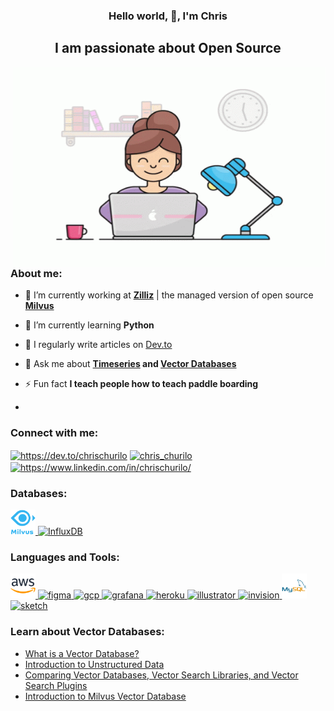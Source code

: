<h3 align="center">Hello world, 👋, I'm Chris</h3>
<h2 align="center">I am passionate about Open Source</h2>

<img align="right" alt="Programming Gif" src="https://github.com/ChrisChurilo/ChrisChurilo/blob/main/programming.gif" width="500" height="320" />

<h3 align="left">About me:</h3>

- 🔭 I’m currently working at **[Zilliz](https://zilliz.com/)** | the managed version of open source **[Milvus](https://github.com/milvus-io/milvus)**

- 🌱 I’m currently learning **Python**

- 📝 I regularly write articles on [Dev.to](https://dev.to/chrischurilo)

- 💬 Ask me about **[Timeseries](https://www.influxdata.com/) and [Vector Databases](https://milvus.io/)**

- ⚡ Fun fact **I teach people how to teach paddle boarding**
- 
<h3 align="left">Connect with me:</h3>
<p align="left">
<a href="https://dev.to/https://dev.to/chrischurilo" target="blank"><img align="center" src="https://raw.githubusercontent.com/rahuldkjain/github-profile-readme-generator/master/src/images/icons/Social/devto.svg" alt="https://dev.to/chrischurilo" height="30" width="40" /></a>
<a href="https://twitter.com/chris_churilo" target="blank"><img align="center" src="https://raw.githubusercontent.com/rahuldkjain/github-profile-readme-generator/master/src/images/icons/Social/twitter.svg" alt="chris_churilo" height="30" width="40" /></a>
<a href="https://linkedin.com/in/https://www.linkedin.com/in/chrischurilo/" target="blank"><img align="center" src="https://raw.githubusercontent.com/rahuldkjain/github-profile-readme-generator/master/src/images/icons/Social/linked-in-alt.svg" alt="https://www.linkedin.com/in/chrischurilo/" height="30" width="40" /></a>
</p>

<h3 align="left">Databases:</h3>
<p align="left"> 

<a href="https://milvus.io/" target="blank" rel="noreferrer"> <img src="https://github.com/milvus-io/artwork/blob/master/stacked/color/milvus-stacked-color.svg" alt="Milvus" width="40" height="40"/> </a>
<a href="https://influxdata.com/" target="blank" rel="noreferrer"> <img src="[https://github.com/milvus-io/artwork/blob/master/stacked/color/milvus-stacked-color.svg](https://avatars.githubusercontent.com/u/5713248?s=200&v=4)" alt="InfluxDB" width="40" height="40"/> </a>

 </p>

<h3 align="left">Languages and Tools:</h3>
<p align="left"> 
 <a img align="left" href="https://aws.amazon.com" target="blank" rel="noreferrer"> <img src="https://raw.githubusercontent.com/devicons/devicon/master/icons/amazonwebservices/amazonwebservices-original-wordmark.svg" alt="aws" height="40" width="40"/> </a> 
 <a img align="left" href="https://www.figma.com/" target="blank" rel="noreferrer"> <img src="https://www.vectorlogo.zone/logos/figma/figma-icon.svg" alt="figma" height="40" width="40"/> </a> 
 <a href="https://cloud.google.com" target="blank" rel="noreferrer"> <img src="https://www.vectorlogo.zone/logos/google_cloud/google_cloud-icon.svg" alt="gcp" height="40" width="40"/> </a> 
 <a href="https://grafana.com" target="blank" rel="noreferrer"> <img src="https://www.vectorlogo.zone/logos/grafana/grafana-icon.svg" alt="grafana" height="40" width="40"/> </a> 
 <a href="https://heroku.com" target="blank" rel="noreferrer"> <img src="https://www.vectorlogo.zone/logos/heroku/heroku-icon.svg" alt="heroku" height="40" width="40"/> </a> 
 <a href="https://www.adobe.com/in/products/illustrator.html" target="blank" rel="noreferrer"> <img src="https://www.vectorlogo.zone/logos/adobe_illustrator/adobe_illustrator-icon.svg" alt="illustrator" height="40" width="40"/> </a> 
 <a href="https://www.invisionapp.com/" target="blank" rel="noreferrer"> <img src="https://www.vectorlogo.zone/logos/invisionapp/invisionapp-icon.svg" alt="invision" height="40" width="40"/> </a> 
 <a href="https://www.mysql.com/" target="blank" rel="noreferrer"> <img src="https://raw.githubusercontent.com/devicons/devicon/master/icons/mysql/mysql-original-wordmark.svg" alt="mysql" height="40" width="40"/> </a> 
 <a href="https://www.sketch.com/" target="blank" rel="noreferrer"> <img src="https://www.vectorlogo.zone/logos/sketchapp/sketchapp-icon.svg" alt="sketch" height="40" width="40"/> </a> 
</p>

<h3 align="left">Learn about Vector Databases:</h3>

- [What is a Vector Database?](https://zilliz.com/learn/what-is-vector-database)
- [Introduction to Unstructured Data](https://zilliz.com/learn/introduction-to-unstructured-data)
- [Comparing Vector Databases, Vector Search Libraries, and Vector Search Plugins](https://zilliz.com/learn/comparing-vector-database-vector-search-library-and-vector-search-plugin)
- [Introduction to Milvus Vector Database](https://zilliz.com/learn/introduction-to-milvus-vector-database)



